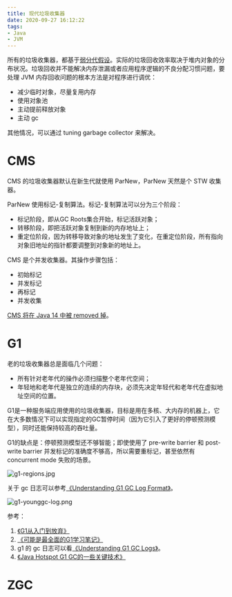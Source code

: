 ```yaml
---
title: 现代垃圾收集器
date: 2020-09-27 16:12:22
tags:
- Java
- JVM
---
```

所有的垃圾收集器，都基于[弱分代假设][1]。实际的垃圾回收效率取决于堆内对象的分布状况。垃圾回收并不能解决内存泄漏或者应用程序逻辑的不良分配习惯问题，要处理 JVM 内存回收问题的根本方法是对程序进行调优：

- 减少临时对象，尽量复用内存
- 使用对象池
- 主动提前释放对象
- 主动 gc

其他情况，可以通过 tuning garbage collector 来解决。

# CMS

CMS 的垃圾收集器默认在新生代就使用 ParNew，ParNew 天然是个 STW 收集器。

ParNew 使用标记-复制算法。标记-复制算法可以分为三个阶段：

- 标记阶段，即从GC Roots集合开始，标记活跃对象；
- 转移阶段，即把活跃对象复制到新的内存地址上；
- 重定位阶段，因为转移导致对象的地址发生了变化，在重定位阶段，所有指向对象旧地址的指针都要调整到对象新的地址上。

CMS 是个并发收集器。其操作步骤包括：

 - 初始标记
 - 并发标记
 - 再标记
 - 并发收集

[CMS 将在 Java 14 中被 removed 掉][2]。
 
# G1

老的垃圾收集器总是面临几个问题：

- 所有针对老年代的操作必须扫描整个老年代空间；
- 年轻地和老年代是独立的连续的内存块，必须先决定年轻代和老年代在虚拟地址空间的位置。

G1是一种服务端应用使用的垃圾收集器，目标是用在多核、大内存的机器上，它在大多数情况下可以实现指定的GC暂停时间（因为它引入了更好的停顿预测模型），同时还能保持较高的吞吐量。

G1的缺点是：停顿预测模型还不够智能；即使使用了 pre-write barrier 和 post-write barrier 并发标记的准确度不够高，所以需要重标记，甚至依然有 concurrent mode 失败的场景。

![g1-regions.jpg](g1-regions.jpg)

关于 gc 日志可以参考[《Understanding G1 GC Log Format》][3]。

![g1-younggc-log.png](g1-younggc-log.png)

参考：

 1. [《G1从入门到放弃》][4]
 2. [《可能是最全面的G1学习笔记》][5]
 3. g1 的 gc 日志可以看[《Understanding G1 GC Logs》][6]。
 4. [《Java Hotspot G1 GC的一些关键技术》][7]

# ZGC


  [1]: https://www.ps.uni-saarland.de/courses/gc-ws01/slides/generational_gc.pdf
  [2]: https://openjdk.java.net/jeps/363
  [3]: https://dzone.com/articles/understanding-g1-gc-log-format
  [4]: https://zhuanlan.zhihu.com/p/161427950
  [5]: https://zhuanlan.zhihu.com/p/54048685
  [6]: https://blogs.oracle.com/poonam/understanding-g1-gc-logs
  [7]: https://tech.meituan.com/2016/09/23/g1.html
